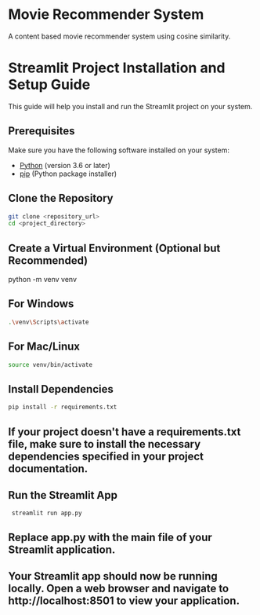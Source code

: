 # Movie Recommender System
A content based movie recommender system using cosine similarity.

# Streamlit Project Installation and Setup Guide

This guide will help you install and run the Streamlit project on your system.

## Prerequisites

Make sure you have the following software installed on your system:

- [Python](https://www.python.org/downloads/) (version 3.6 or later)
- [pip](https://pip.pypa.io/en/stable/installation/) (Python package installer)

## Clone the Repository

```bash
git clone <repository_url>
cd <project_directory>
 ```

## Create a Virtual Environment (Optional but Recommended)
python -m venv venv

## For Windows
```bash
.\venv\Scripts\activate
 ```

## For Mac/Linux
```bash
source venv/bin/activate
```

## Install Dependencies
```bash
pip install -r requirements.txt
```
## If your project doesn't have a requirements.txt file, make sure to install the necessary dependencies specified in your project documentation.

## Run the Streamlit App
``` streamlit run app.py```
## Replace app.py with the main file of your Streamlit application.

## Your Streamlit app should now be running locally. Open a web browser and navigate to http://localhost:8501 to view your application.
